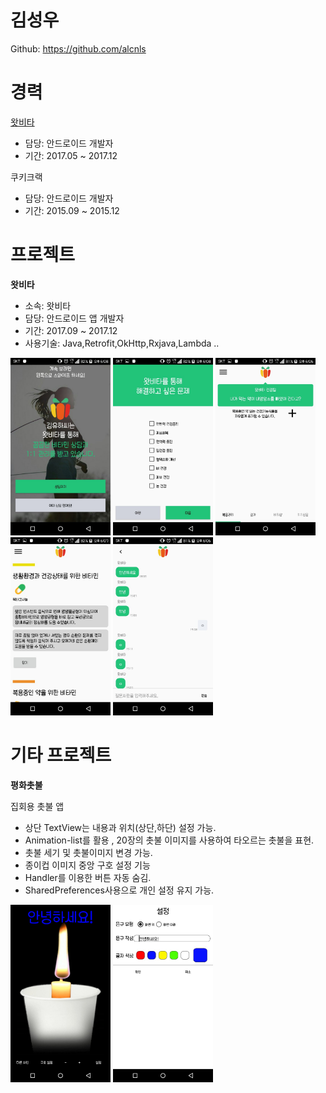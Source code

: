 # 김성우


Github: https://github.com/alcnls


# 경력

[왓비타](http://www.whatvita.kr)

* 담당: 안드로이드 개발자
* 기간: 2017.05 ~ 2017.12

쿠키크랙

* 담당: 안드로이드 개발자
* 기간: 2015.09 ~ 2015.12


# 프로젝트

**왓비타**

* 소속: 왓비타
* 담당: 안드로이드 앱 개발자
* 기간: 2017.09 ~ 2017.12
* 사용기술: Java,Retrofit,OkHttp,Rxjava,Lambda ..

<img src="images/whatvita_01.jpeg" width="160"/> <img src="images/whatvita_02.jpeg" width="160"/>
<img src="images/whatvita_03.jpeg" width="160"/> <img src="images/whatvita_04.jpeg" width="160"/>
<img src="images/whatvita_05.jpeg" width="160"/>


# 기타 프로젝트

**평화촛불**

집회용 촛불 앱

* 상단 TextView는 내용과 위치(상단,하단) 설정 가능.
* Animation-list를 활용 , 20장의 촛불 이미지를 사용하여 타오르는 촛불을 표현.
* 촛불 세기 및 촛불이미지 변경 가능.
* 종이컵 이미지 중앙 구호 설정 기능
* Handler를 이용한 버튼 자동 숨김.
* SharedPreferences사용으로 개인 설정 유지 가능.


<img src="images/candlelight_01.jpeg" width="160"/>
<img src="images/candlelight_02.jpeg" width="160"/>
